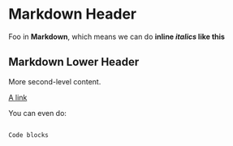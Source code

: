 # Markdown Header

Foo in **Markdown**, which means we can do **inline *italics* like this**

## Markdown Lower Header

More second-level content.

[A link](http://rtfd.org)

You can even do:

```bash

Code blocks
```
